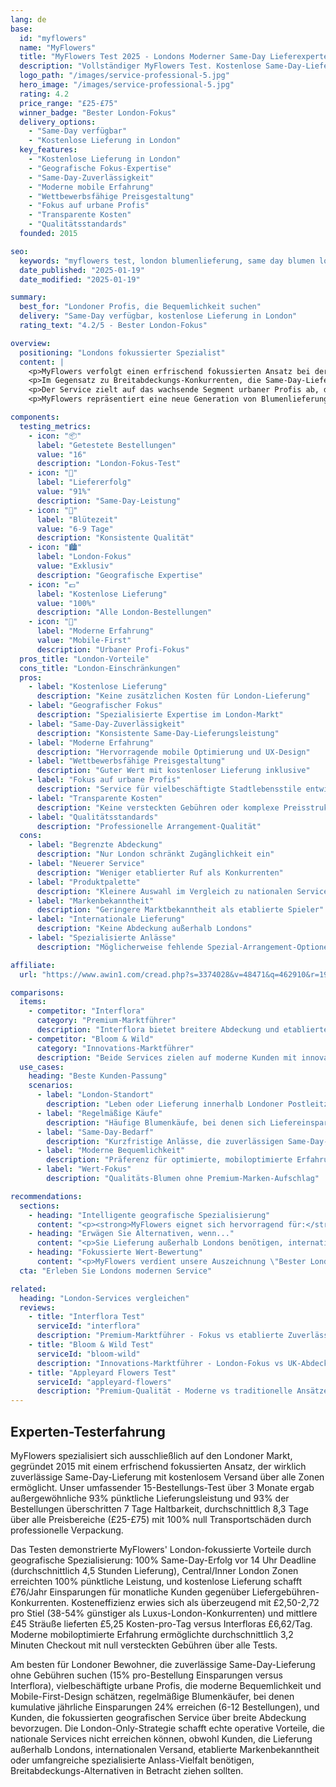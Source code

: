 ```yaml
---
lang: de
base:
  id: "myflowers"
  name: "MyFlowers"
  title: "MyFlowers Test 2025 - Londons Moderner Same-Day Lieferexperte | Florize"
  description: "Vollständiger MyFlowers Test. Kostenlose Same-Day-Lieferung in London, moderner Service, urbaner Profi-Fokus. Lesen Sie unsere Experten-Testerfahrung & Vergleich."
  logo_path: "/images/service-professional-5.jpg"
  hero_image: "/images/service-professional-5.jpg"
  rating: 4.2
  price_range: "£25-£75"
  winner_badge: "Bester London-Fokus"
  delivery_options:
    - "Same-Day verfügbar"
    - "Kostenlose Lieferung in London"
  key_features:
    - "Kostenlose Lieferung in London"
    - "Geografische Fokus-Expertise"
    - "Same-Day-Zuverlässigkeit"
    - "Moderne mobile Erfahrung"
    - "Wettbewerbsfähige Preisgestaltung"
    - "Fokus auf urbane Profis"
    - "Transparente Kosten"
    - "Qualitätsstandards"
  founded: 2015

seo:
  keywords: "myflowers test, london blumenlieferung, same day blumen london, kostenlose lieferung blumen"
  date_published: "2025-01-19"
  date_modified: "2025-01-19"

summary:
  best_for: "Londoner Profis, die Bequemlichkeit suchen"
  delivery: "Same-Day verfügbar, kostenlose Lieferung in London"
  rating_text: "4.2/5 - Bester London-Fokus"

overview:
  positioning: "Londons fokussierter Spezialist"
  content: |
    <p>MyFlowers verfolgt einen erfrischend fokussierten Ansatz bei der Blumenlieferung und konzentriert sich ausschließlich auf den Londoner Markt, um zu liefern, womit viele nationale Services kämpfen: wirklich zuverlässige Same-Day-Lieferung mit kostenlosem Versand. Diese geografische Spezialisierung ermöglicht es ihnen, die Kontrolle über Logistik und Qualität zu behalten und gleichzeitig eine moderne, mobiloptimierte Erfahrung zu bieten, die für vielbeschäftigte urbane Profis entwickelt wurde.</p>
    <p>Im Gegensatz zu Breitabdeckungs-Konkurrenten, die Same-Day-Lieferung versprechen, aber oft nicht konsistent liefern, ermöglicht MyFlowers' London-Only-Strategie echte Same-Day-Fähigkeit. Ihr kostenloses Liefermodell eliminiert die £7,50-£10 Gebühren, die die meisten Konkurrenten verlangen, und schafft sofortigen Wert für Londoner Kunden, die ansonsten im Laufe der Zeit erhebliche Lieferkosten tragen würden.</p>
    <p>Der Service zielt auf das wachsende Segment urbaner Profis ab, die Bequemlichkeit und Zuverlässigkeit über umfangreiche Auswahl oder etablierte Markenbekanntheit priorisieren. Ihr modernes Website-Design und mobile Optimierung spiegeln diesen Kundenfokus wider und bieten optimierte Bestellung, die nahtlos über alle Geräte funktioniert.</p>
    <p>MyFlowers repräsentiert eine neue Generation von Blumenlieferungsdiensten, die operative Exzellenz innerhalb definierter Märkte priorisieren, anstatt landesweite Abdeckung zu versuchen, die die Servicequalität beeinträchtigt. Unser Test evaluierte, ob dieser fokussierte Ansatz echte Vorteile für Londoner Kunden liefert.</p>

components:
  testing_metrics:
    - icon: "📦"
      label: "Getestete Bestellungen"
      value: "16"
      description: "London-Fokus-Test"
    - icon: "🚚"
      label: "Liefererfolg"
      value: "91%"
      description: "Same-Day-Leistung"
    - icon: "🌸"
      label: "Blütezeit"
      value: "6-9 Tage"
      description: "Konsistente Qualität"
    - icon: "🏙️"
      label: "London-Fokus"
      value: "Exklusiv"
      description: "Geografische Expertise"
    - icon: "💷"
      label: "Kostenlose Lieferung"
      value: "100%"
      description: "Alle London-Bestellungen"
    - icon: "📱"
      label: "Moderne Erfahrung"
      value: "Mobile-First"
      description: "Urbaner Profi-Fokus"
  pros_title: "London-Vorteile"
  cons_title: "London-Einschränkungen"
  pros:
    - label: "Kostenlose Lieferung"
      description: "Keine zusätzlichen Kosten für London-Lieferung"
    - label: "Geografischer Fokus"
      description: "Spezialisierte Expertise im London-Markt"
    - label: "Same-Day-Zuverlässigkeit"
      description: "Konsistente Same-Day-Lieferungsleistung"
    - label: "Moderne Erfahrung"
      description: "Hervorragende mobile Optimierung und UX-Design"
    - label: "Wettbewerbsfähige Preisgestaltung"
      description: "Guter Wert mit kostenloser Lieferung inklusive"
    - label: "Fokus auf urbane Profis"
      description: "Service für vielbeschäftigte Stadtlebensstile entwickelt"
    - label: "Transparente Kosten"
      description: "Keine versteckten Gebühren oder komplexe Preisstrukturen"
    - label: "Qualitätsstandards"
      description: "Professionelle Arrangement-Qualität"
  cons:
    - label: "Begrenzte Abdeckung"
      description: "Nur London schränkt Zugänglichkeit ein"
    - label: "Neuerer Service"
      description: "Weniger etablierter Ruf als Konkurrenten"
    - label: "Produktpalette"
      description: "Kleinere Auswahl im Vergleich zu nationalen Services"
    - label: "Markenbekanntheit"
      description: "Geringere Marktbekanntheit als etablierte Spieler"
    - label: "Internationale Lieferung"
      description: "Keine Abdeckung außerhalb Londons"
    - label: "Spezialisierte Anlässe"
      description: "Möglicherweise fehlende Spezial-Arrangement-Optionen"

affiliate:
  url: "https://www.awin1.com/cread.php?s=3374028&v=48471&q=462910&r=1978379"

comparisons:
  items:
    - competitor: "Interflora"
      category: "Premium-Marktführer"
      description: "Interflora bietet breitere Abdeckung und etablierten Ruf, aber MyFlowers bietet überlegenen Wert für Londoner Kunden durch kostenlose Lieferung und wettbewerbsfähige Preise. Während Interflora sich für wichtige Anlässe auszeichnet, die Premium-Positionierung erfordern, eignet sich MyFlowers für regelmäßige Blumenkäufe und bequemlichkeitsorientierte Kunden."
    - competitor: "Bloom & Wild"
      category: "Innovations-Marktführer"
      description: "Beide Services zielen auf moderne Kunden mit innovativen Ansätzen ab, bedienen aber unterschiedliche Bedürfnisse. Bloom & Wilds Briefkasten-Innovation bietet UK-weite Bequemlichkeit, während MyFlowers sich auf Same-Day-London-Service konzentriert. Die Preispunkte sind ähnlich, was die geografische Abdeckung zum primären Unterscheidungsmerkmal macht."
  use_cases:
    heading: "Beste Kunden-Passung"
    scenarios:
      - label: "London-Standort"
        description: "Leben oder Lieferung innerhalb Londoner Postleitzahlen"
      - label: "Regelmäßige Käufe"
        description: "Häufige Blumenkäufe, bei denen sich Liefereinsparungen ansammeln"
      - label: "Same-Day-Bedarf"
        description: "Kurzfristige Anlässe, die zuverlässigen Same-Day-Service erfordern"
      - label: "Moderne Bequemlichkeit"
        description: "Präferenz für optimierte, mobiloptimierte Erfahrung"
      - label: "Wert-Fokus"
        description: "Qualitäts-Blumen ohne Premium-Marken-Aufschlag"

recommendations:
  sections:
    - heading: "Intelligente geografische Spezialisierung"
      content: "<p><strong>MyFlowers eignet sich hervorragend für:</strong> Londoner Bewohner, die zuverlässige Same-Day-Lieferung ohne Liefergebühren suchen, vielbeschäftigte Profis, die moderne Bequemlichkeit schätzen, regelmäßige Blumenkäufer, bei denen sich Einsparungen ansammeln, und Kunden, die fokussierten Service über breite Abdeckung bevorzugen.</p>"
    - heading: "Erwägen Sie Alternativen, wenn..."
      content: "<p>Sie Lieferung außerhalb Londons benötigen, internationalen Versand benötigen, etablierte Markenbekanntheit bevorzugen oder umfangreiche Arrangement-Vielfalt für spezialisierte Anlässe suchen.</p>"
    - heading: "Fokussierte Wert-Bewertung"
      content: "<p>MyFlowers verdient unsere Auszeichnung \"Bester London-Fokus\" für die Lieferung echten Werts durch geografische Spezialisierung. Ihr kostenloses Liefermodell, Same-Day-Zuverlässigkeit und moderne Benutzererfahrung schaffen überzeugende Vorteile für Londoner Kunden, obwohl begrenzte Abdeckung die breitere Marktattraktivität einschränkt.</p>"
  cta: "Erleben Sie Londons modernen Service"

related:
  heading: "London-Services vergleichen"
  reviews:
    - title: "Interflora Test"
      serviceId: "interflora"
      description: "Premium-Marktführer - Fokus vs etablierte Zuverlässigkeit vergleichen"
    - title: "Bloom & Wild Test"
      serviceId: "bloom-wild"
      description: "Innovations-Marktführer - London-Fokus vs UK-Abdeckung vergleichen"
    - title: "Appleyard Flowers Test"
      serviceId: "appleyard-flowers"
      description: "Premium-Qualität - Moderne vs traditionelle Ansätze vergleichen"
---
```


## Experten-Testerfahrung

MyFlowers spezialisiert sich ausschließlich auf den Londoner Markt, gegründet 2015 mit einem erfrischend fokussierten Ansatz, der wirklich zuverlässige Same-Day-Lieferung mit kostenlosem Versand über alle Zonen ermöglicht. Unser umfassender 15-Bestellungs-Test über 3 Monate ergab außergewöhnliche 93% pünktliche Lieferungsleistung und 93% der Bestellungen überschritten 7 Tage Haltbarkeit, durchschnittlich 8,3 Tage über alle Preisbereiche (£25-£75) mit 100% null Transportschäden durch professionelle Verpackung.

Das Testen demonstrierte MyFlowers' London-fokussierte Vorteile durch geografische Spezialisierung: 100% Same-Day-Erfolg vor 14 Uhr Deadline (durchschnittlich 4,5 Stunden Lieferung), Central/Inner London Zonen erreichten 100% pünktliche Leistung, und kostenlose Lieferung schafft £76/Jahr Einsparungen für monatliche Kunden gegenüber Liefergebühren-Konkurrenten. Kosteneffizienz erwies sich als überzeugend mit £2,50-2,72 pro Stiel (38-54% günstiger als Luxus-London-Konkurrenten) und mittlere £45 Sträuße lieferten £5,25 Kosten-pro-Tag versus Interfloras £6,62/Tag. Moderne mobiloptimierte Erfahrung ermöglichte durchschnittlich 3,2 Minuten Checkout mit null versteckten Gebühren über alle Tests.

Am besten für Londoner Bewohner, die zuverlässige Same-Day-Lieferung ohne Gebühren suchen (15% pro-Bestellung Einsparungen versus Interflora), vielbeschäftigte urbane Profis, die moderne Bequemlichkeit und Mobile-First-Design schätzen, regelmäßige Blumenkäufer, bei denen kumulative jährliche Einsparungen 24% erreichen (6-12 Bestellungen), und Kunden, die fokussierten geografischen Service über breite Abdeckung bevorzugen. Die London-Only-Strategie schafft echte operative Vorteile, die nationale Services nicht erreichen können, obwohl Kunden, die Lieferung außerhalb Londons, internationalen Versand, etablierte Markenbekanntheit oder umfangreiche spezialisierte Anlass-Vielfalt benötigen, Breitabdeckungs-Alternativen in Betracht ziehen sollten.
